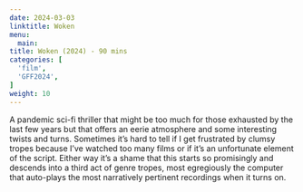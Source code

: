 ```yaml
---
date: 2024-03-03
linktitle: Woken
menu:
  main:
title: Woken (2024) - 90 mins
categories: [
  'film',
  'GFF2024',
]
weight: 10
---
```


A pandemic sci-fi thriller that might be too much for those exhausted by the last few years but that offers an eerie atmosphere and some interesting twists and turns. Sometimes it’s hard to tell if I get frustrated by clumsy tropes because I’ve watched too many films or if it’s an unfortunate element of the script. Either way it’s a shame that this starts so promisingly and descends into a third act of genre tropes, most egregiously the computer that auto-plays the most narratively pertinent recordings when it turns on.
